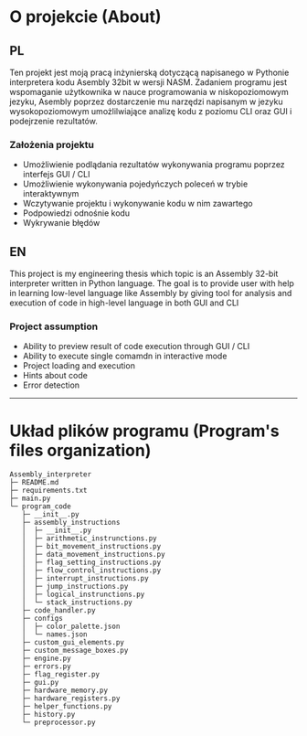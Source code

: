 
# O projekcie (About)
## PL
Ten projekt jest moją pracą inżynierską dotyczącą napisanego w Pythonie interpretera kodu Asembly 32bit w wersji NASM. Zadaniem programu jest wspomaganie użytkownika w nauce programowania w niskopoziomowym jezyku, Asembly poprzez dostarczenie mu narzędzi napisanym w jezyku wysokopoziomowym umożlilwiające analizę kodu z poziomu CLI oraz GUI i podejrzenie rezultatów.

### Założenia projektu
- Umożliwienie podlądania rezultatów wykonywania programu poprzez interfejs GUI / CLI
- Umożliwienie wykonywania pojedyńczych poleceń w trybie interaktywnym
- Wczytywanie projektu i wykonywanie kodu w nim zawartego
- Podpowiedzi odnośnie kodu
- Wykrywanie błędów

## EN
This project is my engineering thesis which topic is an Assembly 32-bit interpreter written in Python language. The goal is to provide user with help in learning low-level language like Assembly by giving tool for analysis and execution of code in high-level language in both GUI and CLI

### Project assumption
- Ability to preview result of code execution through GUI / CLI
- Ability to execute single comamdn in interactive mode
- Project loading and execution
- Hints about code
- Error detection

-------

# Układ plików programu (Program's files organization)

```
Assembly_interpreter
├─ README.md
├─ requirements.txt
├─ main.py
└─ program_code
   ├─ __init__.py
   ├─ assembly_instructions
   │  ├─ __init__.py
   │  ├─ arithmetic_instrunctions.py
   │  ├─ bit_movement_instructions.py
   │  ├─ data_movement_instructions.py
   │  ├─ flag_setting_instructions.py
   │  ├─ flow_control_instructions.py
   │  ├─ interrupt_instructions.py
   │  ├─ jump_instructions.py
   │  ├─ logical_instrunctions.py
   │  └─ stack_instructions.py
   ├─ code_handler.py
   ├─ configs
   │  ├─ color_palette.json
   │  └─ names.json
   ├─ custom_gui_elements.py
   ├─ custom_message_boxes.py
   ├─ engine.py
   ├─ errors.py
   ├─ flag_register.py
   ├─ gui.py
   ├─ hardware_memory.py
   ├─ hardware_registers.py
   ├─ helper_functions.py
   ├─ history.py
   └─ preprocessor.py
```



